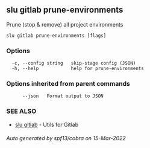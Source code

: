 ## slu gitlab prune-environments

Prune (stop & remove) all project environments

```
slu gitlab prune-environments [flags]
```

### Options

```
  -c, --config string   skip-stage config (JSON)
  -h, --help            help for prune-environments
```

### Options inherited from parent commands

```
      --json   Format output to JSON
```

### SEE ALSO

* [slu gitlab](slu_gitlab.md)	 - Utils for Gitlab

###### Auto generated by spf13/cobra on 15-Mar-2022
